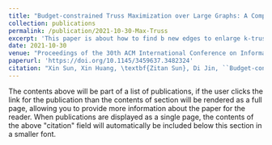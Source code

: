 ```yaml
---
title: "Budget-constrained Truss Maximization over Large Graphs: A Component-based Approach"
collection: publications
permalink: /publication/2021-10-30-Max-Truss
excerpt: 'This paper is about how to find b new edges to enlarge k-truss.'
date: 2021-10-30
venue: "Proceedings of the 30th ACM International Conference on Information & Knowledge Management (\textbf{CIKM '21})"
paperurl: 'https://doi.org/10.1145/3459637.3482324'
citation: "Xin Sun, Xin Huang, \textbf{Zitan Sun}, Di Jin, ``Budget-constrained Truss Maximization over Large Graphs: A Component-based Approach'', Proceedings of the 30th ACM International Conference on Information \& Knowledge Management (\textbf{CIKM '21}), Pages 1754–1763"
---
```


The contents above will be part of a list of publications, if the user clicks the link for the publication than the contents of section will be rendered as a full page, allowing you to provide more information about the paper for the reader. When publications are displayed as a single page, the contents of the above "citation" field will automatically be included below this section in a smaller font.
